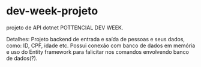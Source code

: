 # dev-week-projeto
projeto de API dotnet POTTENCIAL DEV WEEK.

Detalhes: Projeto backend de entrada e saída de pessoas e 
seus dados, como: ID, CPF, idade etc.
Possui conexão com banco de dados em memória e uso do
Entity framework para falicitar nos comandos
envolvendo banco de dados(?). 
